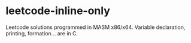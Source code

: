 # leetcode-inline-only

Leetcode solutions programmed in MASM x86/x64. Variable declaration, printing, formation... are in C.
